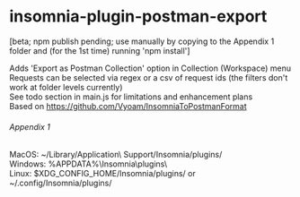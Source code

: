 # insomnia-plugin-postman-export

[beta; npm publish pending; use manually by copying to the Appendix 1 folder and (for the 1st time) running 'npm install']  

Adds 'Export as Postman Collection' option in Collection (Workspace) menu  
Requests can be selected via regex or a csv of request ids (the filters don't work at folder levels currently)  
See todo section in main.js for limitations and enhancement plans  
Based on https://github.com/Vyoam/InsomniaToPostmanFormat

###### Appendix 1
MacOS: ~/Library/Application\ Support/Insomnia/plugins/  
Windows: %APPDATA%\Insomnia\plugins\  
Linux: $XDG_CONFIG_HOME/Insomnia/plugins/ or ~/.config/Insomnia/plugins/  
